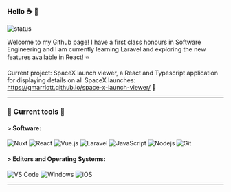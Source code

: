 
### Hello :coffee: :wave:
![status](https://img.shields.io/badge/Current%20Status-Ready%20for%20coffee-brightgreen?style=for-the-badge&logo=appveyor)

Welcome to my Github page! I have a first class honours in Software Engineering and I am currently learning Laravel and exploring the new features available in React! :star:

Current project: SpaceX launch viewer, a React and Typescript application for displaying details on all SpaceX launches:
https://gmarriott.github.io/space-x-launch-viewer/ 🚀


---

### :wrench: Current tools :hammer: 

#### > Software:
![Nuxt](http://img.shields.io/badge/-Nuxt.js-000000?style=for-the-badge&logo=Nuxt.js)
![React](https://img.shields.io/badge/-React-000000?style=for-the-badge&logo=react)
![Vue.js](https://img.shields.io/badge/vuejs-000000.svg?style=for-the-badge&logo=vuedotjs)
![Laravel](https://img.shields.io/badge/-Laravel-000000?style=for-the-badge&logo=Laravel)
![JavaScript](https://img.shields.io/badge/-JavaScript-000000?style=for-the-badge&logo=javascript)
![Nodejs](https://img.shields.io/badge/-Nodejs-000000?style=for-the-badge&logo=Node.js)
![Git](http://img.shields.io/badge/-Git-000000?style=for-the-badge&logo=Git)

#### > Editors and Operating Systems:
![VS Code](http://img.shields.io/badge/-VS%20Code-000000?style=for-the-badge&logo=visual-studio-code)
![Windows](https://img.shields.io/badge/-windows-000000?style=for-the-badge&logo=windows)
![iOS](http://img.shields.io/badge/-iOS-000000?style=for-the-badge&logo=apple)

---
